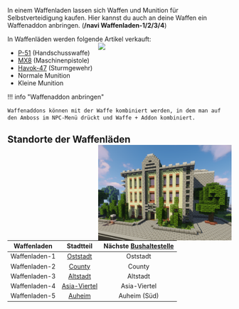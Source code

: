 In einem Waffenladen lassen sich Waffen und Munition für Selbstverteidigung kaufen. Hier kannst du auch an deine Waffen ein Waffenaddon anbringen. (**/navi Waffenladen-1/2/3/4**) 

In Waffenläden werden folgende Artikel verkauft:  <img align="right" width="300" eight="150" src="../../../assets/image/biz/waffenladen/Waffenladen-Kaufmenü.png">

+ [P-51](../../pages/items/weapons/pistole.md) (Handschusswaffe)
+ [MX8](../../pages/items/weapons/maschinenpistole.md) (Maschinenpistole)
+ [Havok-47](../../pages/items/weapons/sturmgewehre.md) (Sturmgewehr)
+ Normale Munition
+ Kleine Munition

!!! info "Waffenaddon anbringen"

    Waffenaddons können mit der Waffe kombiniert werden, in dem man auf den Amboss im NPC-Menü drückt und Waffe + Addon kombiniert.

## Standorte der Waffenläden <img align="right" width="300" eight="150" src="../../../assets/image/biz/waffenladen/Waffenladen-1.png" alt="Waffenladen-1" title="Waffenladen-1">

| Waffenladen | Stadtteil | Nächste [Bushaltestelle](../../pages/öpnv/bus.md) |
|:-:|:-:|:-:|
| Waffenladen-1 | [Oststadt](../../pages/gebiete/oststadt.md) | Oststadt |
| Waffenladen-2 | [County](../../pages/gebiete/county.md) | County |
| Waffenladen-3 | [Altstadt](../../pages/gebiete/altstadt.md) | Altstadt |
| Waffenladen-4 | [Asia-Viertel](../../pages/gebiete/asiaviertel.md) | Asia-Viertel |
| Waffenladen-5 | [Auheim](../../pages/gebiete/auheim.md) | Auheim (Süd) |


